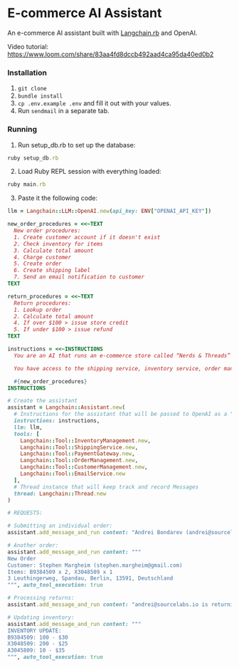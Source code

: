 # E-commerce AI Assistant
An e-commerce AI assistant built with [Langchain.rb](https://github.com/andreibondarev/langchainrb) and OpenAI.

Video tutorial: https://www.loom.com/share/83aa4fd8dccb492aad4ca95da40ed0b2

### Installation
1. `git clone`
2. `bundle install`
3. `cp .env.example .env` and fill it out with your values.
4. Run `sendmail` in a separate tab.

### Running
1. Run setup_db.rb to set up the database:
```ruby
ruby setup_db.rb
```

2. Load Ruby REPL session with everything loaded:
```ruby
ruby main.rb
```

3. Paste it the following code:
```ruby
llm = Langchain::LLM::OpenAI.new(api_key: ENV["OPENAI_API_KEY"])

new_order_procedures = <<~TEXT
  New order procedures:
  1. Create customer account if it doesn't exist
  2. Check inventory for items
  3. Calculate total amount
  4. Charge customer
  5. Create order
  6. Create shipping label
  7. Send an email notification to customer
TEXT

return_procedures = <<~TEXT
  Return procedures:
  1. Lookup order
  2. Calculate total amount
  4. If over $100 > issue store credit
  5. If under $100 > issue refund
TEXT

instructions = <<~INSTRUCTIONS
  You are an AI that runs an e-commerce store called “Nerds & Threads” that sells comfy nerdy t-shirts for software engineers that work from home.

  You have access to the shipping service, inventory service, order management, payment gateway, email service and customer management systems. You are responsible for processing orders, handling returns, managing inventory, and shipping orders.

  #{new_order_procedures}
INSTRUCTIONS

# Create the assistant
assistant = Langchain::Assistant.new(
  # Instructions for the assistant that will be passed to OpenAI as a "system" message
  instructions: instructions,
  llm: llm,
  tools: [
    Langchain::Tool::InventoryManagement.new,
    Langchain::Tool::ShippingService.new,
    Langchain::Tool::PaymentGateway.new,
    Langchain::Tool::OrderManagement.new,
    Langchain::Tool::CustomerManagement.new,
    Langchain::Tool::EmailService.new
  ],
  # Thread instance that will keep track and record Messages
  thread: Langchain::Thread.new
)

# REQUESTS:

# Submitting an individual order:
assistant.add_message_and_run content: "Andrei Bondarev (andrei@sourcelabs.io) just purchased 5 t-shirts (Y3048509). His address is 667 Madison Avenue, New York, NY 10065", auto_tool_execution: true

# Another order:
assistant.add_message_and_run content: """
New Order
Customer: Stephen Margheim (stephen.margheim@gmail.com)
Items: B9384509 x 2, X3048509 x 1
3 Leuthingerweg, Spandau, Berlin, 13591, Deutschland
""", auto_tool_execution: true

# Processing returns:
assistant.add_message_and_run content: "andrei@sourcelabs.io is returning order ID: 1", auto_tool_execution: true

# Updating inventory:
assistant.add_message_and_run content: """
INVENTORY UPDATE:
B9384509: 100 - $30
X3048509: 200 - $25
A3045809: 10 - $35
""", auto_tool_execution: true
```